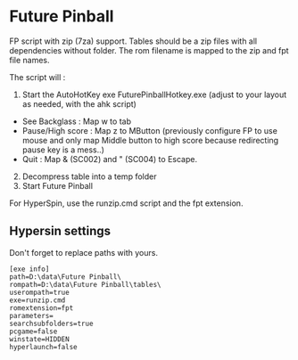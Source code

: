 # Future Pinball

FP script with zip (7za) support. Tables should be a zip files with all dependencies without folder. The rom filename is mapped to the zip and fpt file names.

The script will : 

 1. Start the AutoHotKey exe FuturePinballHotkey.exe (adjust to your layout as needed, with the ahk script)
  * See Backglass : Map w to tab
  * Pause/High score : Map z to MButton (previously configure FP to use mouse and only map Middle button to high score because redirecting pause key is a mess..)
  * Quit : Map & (SC002) and " (SC004) to Escape.
 2. Decompress table into a temp folder
 3. Start Future Pinball

For HyperSpin, use the runzip.cmd script and the fpt extension.

## Hypersin settings

Don't forget to replace paths with yours.

```
[exe info]
path=D:\data\Future Pinball\
rompath=D:\data\Future Pinball\tables\
userompath=true
exe=runzip.cmd
romextension=fpt
parameters=
searchsubfolders=true
pcgame=false
winstate=HIDDEN
hyperlaunch=false
```